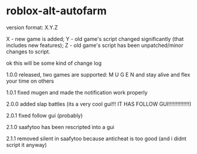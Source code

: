 # roblox-alt-autofarm
version format: X.Y.Z

X - new game is added;
Y - old game's script changed significantly (that includes new features);
Z - old game's script has been unpatched/minor changes to script.

ok this will be some kind of change log

1.0.0
released, two games are supported: M U G E N and stay alive and flex your time on others

1.0.1
fixed mugen and made the notification work properly

2.0.0
added slap battles (its a very cool gui!!! IT HAS FOLLOW GUI!!!!!!!!!!!!!!)

2.0.1
fixed follow gui (probably)

2.1.0
saafytoo has been rescripted into a gui

2.1.1
removed silent in saafytoo because anticheat is too good (and i didnt script it anyway)
